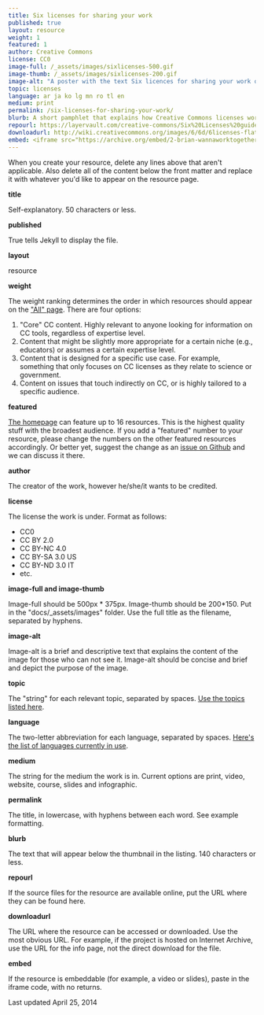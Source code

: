 ```yaml
---
title: Six licenses for sharing your work
published: true
layout: resource
weight: 1
featured: 1
author: Creative Commons
license: CC0
image-full: /_assets/images/sixlicenses-500.gif
image-thumb: /_assets/images/sixlicenses-200.gif
image-alt: "A poster with the text Six licences for sharing your work on a green background"
topic: licenses
language: ar ja ko lg mn ro tl en
medium: print
permalink: /six-licenses-for-sharing-your-work/
blurb: A short pamphlet that explains how Creative Commons licenses work.
repourl: https://layervault.com/creative-commons/Six%20Licenses%20guide
downloadurl: http://wiki.creativecommons.org/images/6/6d/6licenses-flat.pdf
embed: <iframe src="https://archive.org/embed/2-brian-wannaworktogether" width="640" height="480" frameborder="0" webkitallowfullscreen="true" mozallowfullscreen="true" allowfullscreen></iframe>
---
```


When you create your resource, delete any lines above that aren't applicable. Also delete all of the content below the front matter and replace it with whatever you'd like to appear on the resource page.

**title**

Self-explanatory. 50 characters or less.

**published**

True tells Jekyll to display the file.

**layout**

resource

**weight**

The weight ranking determines the order in which resources should appear on the ["All" page](http://resources.creativecommons.org/all/). There are four options:

1. "Core" CC content. Highly relevant to anyone looking for information on CC tools, regardless of expertise level.
2. Content that might be slightly more appropriate for a certain niche (e.g., educators) or assumes a certain expertise level.
3. Content that is designed for a specific use case. For example, something that only focuses on CC licenses as they relate to science or government.
4. Content on issues that touch indirectly on CC, or is highly tailored to a specific audience.

**featured**

[The homepage](http://resources.creativecommons.org/) can feature up to 16 resources. This is the highest quality stuff with the broadest audience. If you add a "featured" number to your resource, please change the numbers on the other featured resources accordingly. Or better yet, suggest the change as an [issue on Github](https://github.com/creativecommons/cc-resource-archive/issues) and we can discuss it there.

**author**

The creator of the work, however he/she/it wants to be credited.

**license**

The license the work is under. Format as follows:

- CC0
- CC BY 2.0
- CC BY-NC 4.0
- CC BY-SA 3.0 US
- CC BY-ND 3.0 IT
- etc.

**image-full and image-thumb**

Image-full should be 500px * 375px. Image-thumb should be 200*150. Put in the "docs/_assets/images" folder. Use the full title as the filename, separated by hyphens.

**image-alt**

Image-alt is a brief and descriptive text that explains the content of the image for those who can not see it. Image-alt should be concise and brief and depict the purpose of the image.

**topic**

The "string" for each relevant topic, separated by spaces. [Use the topics listed here](https://github.com/creativecommons/cc-resource-archive/blob/gh-pages/_data/topics.yml).

**language**

The two-letter abbreviation for each language, separated by spaces. [Here's the list of languages currently in use](https://github.com/creativecommons/cc-resource-archive/blob/gh-pages/_data/languages.yml).

**medium**

The string for the medium the work is in. Current options are print, video, website, course, slides and infographic.

**permalink**

The title, in lowercase, with hyphens between each word. See example formatting.

**blurb**

The text that will appear below the thumbnail in the listing. 140 characters or less.

**repourl**

If the source files for the resource are available online, put the URL where they can be found here.

**downloadurl**

The URL where the resource can be accessed or downloaded. Use the most obvious URL. For example, if the project is hosted on Internet Archive, use the URL for the info page, not the direct download for the file.

**embed**

If the resource is embeddable (for example, a video or slides), paste in the iframe code, with no returns.

Last updated April 25, 2014
